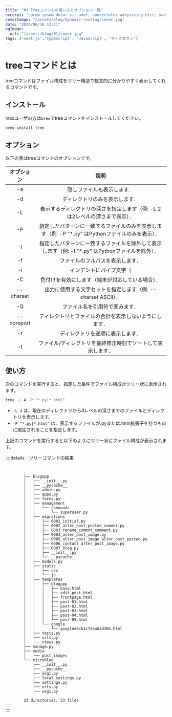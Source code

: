 ```yaml
---
title: "#1 Treeコマンドの使い方とオプション一覧"
excerpt: "Lorem ipsum dolor sit amet, consectetur adipiscing elit, sed do eiusmod tempor incididunt ut labore et dolore magna aliqua. Praesent elementum facilisis leo vel fringilla est ullamcorper eget. At imperdiet dui accumsan sit amet nulla facilities morbi tempus."
coverImage: "/assets/blog/dynamic-routing/cover.jpg"
date: "2024/06/18 12:21"
ogImage:
  url: "/assets/blog/01/cover.jpg"
tags: ['next.js','typescript', 'JavaScript', 'マークダウン']
---
```


# treeコマンドとは

treeコマンドはファイル構成をツリー構造で視覚的に分かりやすく表示してくれるコマンドです。

## インストール

macユーザの方は`brew`でtreeコマンドをインストールしてください。

```bash
brew install tree
```


## オプション

以下の表はtreeコマンドのオプションです。

| オプション       | 説明 |
|:----------------:|:------:|
| -a             | 隠しファイルも表示します． |
| -d             | ディレクトリのみを表示します． |
| -L             | 表示するディレクトリの深さを指定します（例: -L 2 は2レベルの深さまで表示）． |
| -P             | 指定したパターンに一致するファイルのみを表示します（例: -P "*.py" はPythonファイルのみを表示）． |
| -I             | 指定したパターンに一致するファイルを除外して表示します（例: -I "*.py" はPythonファイルを除外）． |
| -f             | ファイルのフルパスを表示します． |
| -i             | インデントにパイプ文字（|）を使用せず，スペースのみを使用します． |
| -C             | 色付けを有効にします（端末が対応している場合）． |
| --charset      | 出力に使用する文字セットを指定します（例: --charset ASCII）． |
| -Q             | ファイル名を引用符で囲みます． |
| --noreport     | ディレクトリとファイルの合計を表示しないようにします． |
| -r             | ディレクトリを逆順に表示します． |
| -t             | ファイル/ディレクトリを最終修正時刻でソートして表示します． |

## 使い方

次のコマンドを実行すると、指定した条件でファイル構成がツリー状に表示されます。

```bash
tree -L 4 -P "*.py|*.html"                                
```


- `-L 4` は、現在のディレクトリから4レベルの深さまでのファイルとディレクトリを表示します。
- `-P "*.py|*.html"` は、表示するファイルが.pyまたは.html拡張子を持つものに限定されることを指定します。

上記のコマンドを実行すると以下のようにツリー状にファイル構成が表示されます。


::::details　ツリーコマンドの結果
```

        .
        ├── blogapp
        │   ├── __init__.py
        │   ├── __pycache__
        │   ├── admin.py
        │   ├── apps.py
        │   ├── forms.py
        │   ├── management
        │   │   └── commands
        │   │       └── superuser.py
        │   ├── migrations
        │   │   ├── 0001_initial.py
        │   │   ├── 0002_alter_post_posted_commnt.py
        │   │   ├── 0003_rename_commnt_comment.py
        │   │   ├── 0004_alter_post_image.py
        │   │   ├── 0005_alter_post_image_alter_post_posted.py
        │   │   ├── 0006_contact_alter_post_image.py
        │   │   ├── 0007_blog.py
        │   │   ├── __init__.py
        │   │   └── __pycache__
        │   ├── models.py
        │   ├── static
        │   │   ├── css
        │   │   └── js
        │   ├── templates
        │   │   ├── blogapp
        │   │   │   ├── base.html
        │   │   │   ├── edit_post.html
        │   │   │   ├── frontpage.html
        │   │   │   ├── post-01.html
        │   │   │   ├── post-02.html
        │   │   │   ├── post-03.html
        │   │   │   ├── post-04.html
        │   │   │   └── post-05.html
        │   │   └── google
        │   │       └── googled6cb1cfdea5ad30b.html
        │   ├── tests.py
        │   ├── urls.py
        │   └── views.py
        ├── manage.py
        ├── media
        │   └── post_images
        └── microblog
            ├── __init__.py
            ├── __pycache__
            ├── asgi.py
            ├── local_settings.py
            ├── settings.py
            ├── urls.py
            └── wsgi.py
        
        23 directories, 33 files

```
::::